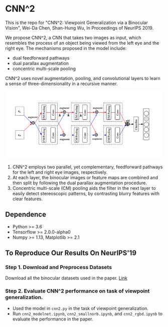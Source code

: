# CNN^2
This is the repo for "CNN^2: Viewpoint Generalization via a Binocular Vision", Wei-Da Chen, Shan-Hung Wu, In Proceedings of NeurIPS 2019.

We propose CNN^2, a CNN that takes two images as input, which resembles the process of an object being viewed from the left eye and the right eye. The mechanisms proposed in the model include:
 * dual feedforward pathways
 * dual parallax augmentation
 * concentric multi-scale pooling

<!-- In the paper, we proposed **Ego-Convolution** layer, which keeps the nice properties of Convolution layer to the graph including:
 * detection of location-invariant patterns
 * enlarged receptive fields in multi-layer architecture
 * [most importantly] detection of **precise** patterns -->

CNN^2 uses novel augmentation, pooling, and convolutional layers to learn a sense of three-dimensionality in a recursive manner. 
<!-- This enables our Ego-CNN to provide explanation to its prediction when jointly learned with a task. -->
![picture](figs/model-cnn2.png)
 1. CNN^2 employs two parallel, yet complementary, feedforward pathways for the left and right eye images, respectively. 
 2. At each layer, the binocular images or feature maps are combined and then split by following the dual parallax augmentation procedure.
 3. Concentric multi-scale (CM) pooling aids the filter in the next layer to easily detect stereoscopic patterns, by contrasting blurry features with clear features.

## Dependence
 * Python >= 3.6
 * Tensorflow >= 2.0.0-alpha0
 * Numpy >= 1.13, Matplotlib >= 2.1

## To Reproduce Our Results On NeurIPS'19

### Step 1. Download and Preprocess Datasets
Download all the binocular datasets used in the paper. [Link](https://drive.google.com/open?id=1S47qOBWZtSA4emTQNCR3mft6lUyJB4ke)

### Step 2. Evaluate CNN^2 performance on task of viewpoint generalization.
 * Used the model in `cnn2.py` in the task of viewpoint generalization.
 * Run `cnn2_modelnet.ipynb`, `cnn2_smallnorb.ipynb`, and `cnn2_rgbd.ipynb` to evaluate the performance in the paper.
<!-- To reproduce ..
 * Viewpoint Generalization: 
 * Graph Classification Experiments: run `./execute-graph-classification-on-benchmarks.sh`
 * Effectiveness of Scale-Free Regularizer: run `./execute-graph-classification-on-benchmarks.sh`
 * Visualization on synthetic compounds: run `./execute-graph-classification-on-benchmarks.sh` -->